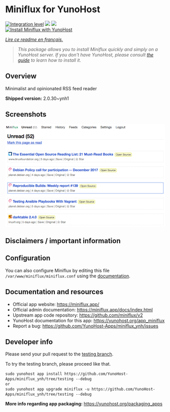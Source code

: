 <!--
N.B.: This README was automatically generated by https://github.com/YunoHost/apps/tree/master/tools/README-generator
It shall NOT be edited by hand.
-->

# Miniflux for YunoHost

[![Integration level](https://dash.yunohost.org/integration/miniflux.svg)](https://dash.yunohost.org/appci/app/miniflux) ![](https://ci-apps.yunohost.org/ci/badges/miniflux.status.svg) ![](https://ci-apps.yunohost.org/ci/badges/miniflux.maintain.svg)  
[![Install Miniflux with YunoHost](https://install-app.yunohost.org/install-with-yunohost.svg)](https://install-app.yunohost.org/?app=miniflux)

*[Lire ce readme en français.](./README_fr.md)*

> *This package allows you to install Miniflux quickly and simply on a YunoHost server.
If you don't have YunoHost, please consult [the guide](https://yunohost.org/#/install) to learn how to install it.*

## Overview

Minimalist and opinionated RSS feed reader

**Shipped version:** 2.0.30~ynh1



## Screenshots

![](./doc/screenshots/overview.png)

## Disclaimers / important information

## Configuration

You can also configure Miniflux by editing this file `/var/www/miniflux/miniflux.conf` using the [documentation](https://miniflux.app/docs/configuration.html).
## Documentation and resources

* Official app website: https://miniflux.app/
* Official admin documentation: https://miniflux.app/docs/index.html
* Upstream app code repository: https://github.com/miniflux/v2
* YunoHost documentation for this app: https://yunohost.org/app_miniflux
* Report a bug: https://github.com/YunoHost-Apps/miniflux_ynh/issues

## Developer info

Please send your pull request to the [testing branch](https://github.com/YunoHost-Apps/miniflux_ynh/tree/testing).

To try the testing branch, please proceed like that.
```
sudo yunohost app install https://github.com/YunoHost-Apps/miniflux_ynh/tree/testing --debug
or
sudo yunohost app upgrade miniflux -u https://github.com/YunoHost-Apps/miniflux_ynh/tree/testing --debug
```

**More info regarding app packaging:** https://yunohost.org/packaging_apps